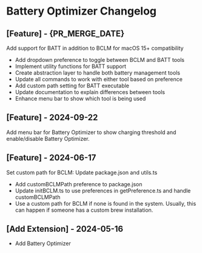 # Battery Optimizer Changelog

## [Feature] - {PR_MERGE_DATE}

Add support for BATT in addition to BCLM for macOS 15+ compatibility

- Add dropdown preference to toggle between BCLM and BATT tools
- Implement utility functions for BATT support
- Create abstraction layer to handle both battery management tools
- Update all commands to work with either tool based on preference
- Add custom path setting for BATT executable
- Update documentation to explain differences between tools
- Enhance menu bar to show which tool is being used

## [Feature] - 2024-09-22

Add menu bar for Battery Optimizer to show charging threshold and enable/disable Battery Optimizer.

## [Feature] - 2024-06-17

Set custom path for BCLM: Update package.json and utils.ts

- Add customBCLMPath preference to package.json
- Update initBCLM.ts to use preferences in getPreference.ts and handle customBCLMPath
- Use a custom path for BCLM if none is found in the system. Usually, this can happen if someone has a custom brew installation.

## [Add Extension] - 2024-05-16

- Add Battery Optimizer
